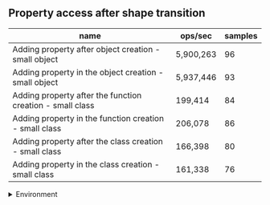 ## Property access after shape transition

|name|ops/sec|samples|
|-|-|-|
|Adding property after object creation - small object|5,900,263|96|
|Adding property in the object creation - small object|5,937,446|93|
|Adding property after the function creation - small class|199,414|84|
|Adding property in the function creation - small class|206,078|86|
|Adding property after the class creation - small class|166,398|80|
|Adding property in the class creation - small class|161,338|76|


<details>
<summary>Environment</summary>

* __Machine:__ linux x64 | 2 vCPUs | 6.8GB Mem
* __Run:__ Tue Oct 24 2023 17:14:35 GMT+0000 (Coordinated Universal Time)
</details>

<!--
{"environment":{"platform":"linux","arch":"x64","cpus":2,"totalMemory":6.759746551513672},"benchmarks":[{"name":"Adding property after object creation - small object","opsSec":5900263.00060981,"samples":7},{"name":"Adding property in the object creation - small object","opsSec":5937445.807945457,"samples":4},{"name":"Adding property after the function creation - small class","opsSec":199414.27433714914,"samples":5},{"name":"Adding property in the function creation - small class","opsSec":206077.86014743085,"samples":3},{"name":"Adding property after the class creation - small class","opsSec":166397.82195968204,"samples":4},{"name":"Adding property in the class creation - small class","opsSec":161337.8024749741,"samples":3}]}-->
